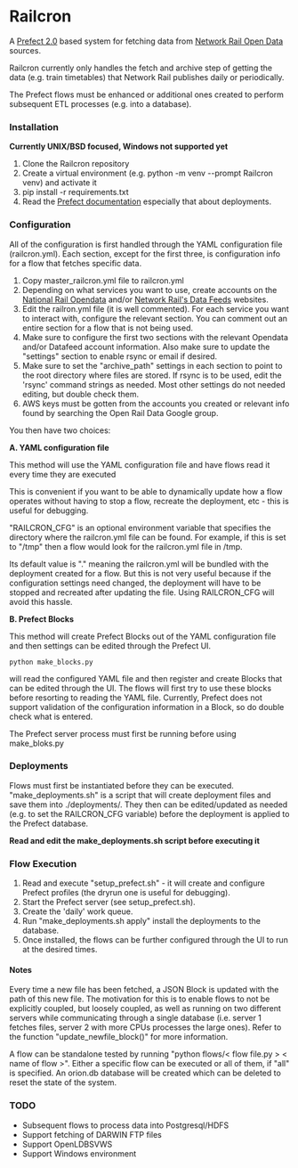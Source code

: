 # Railcron

A [Prefect 2.0](https://www.prefect.io/opensource/v2/) based system for fetching data from
[Network Rail Open Data](https://wiki.openraildata.com//index.php?title=Main_Page) sources.

Railcron currently only handles the fetch and archive step of getting the data (e.g. train timetables) that Network Rail
publishes daily or periodically.

The Prefect flows must be enhanced or additional ones created to perform subsequent ETL processes (e.g. into a database).

### Installation

**Currently UNIX/BSD focused, Windows not supported yet**

1. Clone the Railcron repository
2. Create a virtual environment (e.g. python -m venv --prompt Railcron venv) and activate it
3. pip install -r requirements.txt
4. Read the [Prefect documentation](https://docs.prefect.io/) especially that about deployments.

### Configuration

All of the configuration is first handled through the YAML configuration file (railcron.yml). Each section, except for the
first three, is configuration info for a flow that fetches specific data.

1. Copy master_railcron.yml file to railcron.yml
2. Depending on what services you want to use, create accounts on the [National Rail Opendata](https://opendata.nationalrail.co.uk/)
and/or [Network Rail's Data Feeds](https://datafeeds.networkrail.co.uk/ntrod/login) websites.
3. Edit the railron.yml file (it is well commented). For each service you want to interact with, configure the relevant section.
You can comment out an entire section for a flow that is not being used.
4. Make sure to configure the first two sections with the relevant Opendata and/or Datafeed account information.
Also make sure to update the "settings" section to enable rsync or email if desired.
5. Make sure to set the "archive_path" settings in each section to point to the root directory where files are stored. If rsync is
to be used, edit the 'rsync' command strings as needed. Most other settings do not needed editing, but double check them.
5. AWS keys must be gotten from the accounts you created or relevant info found by searching the Open Rail Data Google group.

You then have two choices:

**A. YAML configuration file**

This method will use the YAML configuration file and have flows read it every time they are executed

This is convenient if you want to be able to dynamically update how a flow operates without having to stop a flow,
recreate the deployment, etc - this is useful for debugging.

"RAILCRON_CFG" is an optional environment variable that specifies the directory where the railcron.yml file can be found.
For example, if this is set to "/tmp" then a flow would look for the railcron.yml file in /tmp.

Its default value is "." meaning the railcron.yml will be bundled with the deployment created for a flow. But this is not
very useful because if the configuration settings need changed, the deployment will have to be stopped and recreated after
updating the file. Using RAILCRON_CFG will avoid this hassle.

**B. Prefect Blocks**

This method will create Prefect Blocks out of the YAML configuration file and then settings can be edited through the Prefect UI.

```
python make_blocks.py
```
will read the configured YAML file and then register and create Blocks that can be edited through the UI. The flows will first try
to use these blocks before resorting to reading the YAML file. Currently, Prefect does not support validation of the configuration
information in a Block, so do double check what is entered.

The Prefect server process must first be running before using make_bloks.py

### Deployments

Flows must first be instantiated before they can be executed. "make_deployments.sh" is a script that will create deployment files and
save them into ./deployments/. They then can be edited/updated as needed (e.g. to set the RAILCRON_CFG variable) before the deployment
is applied to the Prefect database.

**Read and edit the make_deployments.sh script before executing it**


### Flow Execution

1. Read and execute "setup_prefect.sh" - it will create and configure Prefect profiles (the dryrun one is useful for debugging).
2. Start the Prefect server (see setup_prefect.sh).
3. Create the 'daily' work queue.
4. Run "make_deployments.sh apply" install the deployments to the database.
5. Once installed, the flows can be further configured through the UI to run at the desired times.


#### Notes

Every time a new file has been fetched, a JSON Block is updated with the path of this new file. The motivation for this is to enable
flows to not be explicitly coupled, but loosely coupled, as well as running on two different servers while communicating through a
single database (i.e. server 1 fetches files, server 2 with more CPUs processes the large ones).
Refer to the function "update_newfile_block()" for more information.

A flow can be standalone tested by running "python flows/< flow file.py > < name of flow >". Either a specific flow can be executed or
all of them, if "all" is specified. An orion.db database will be created which can be deleted to reset the state of the system.

### TODO

* Subsequent flows to process data into Postgresql/HDFS
* Support fetching of DARWIN FTP files
* Support OpenLDBSVWS
* Support Windows environment
